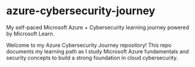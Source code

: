 # azure-cybersecurity-journey
My self-paced Microsoft Azure + Cybersecurity learning journey powered by Microsoft Learn.


Welcome to my Azure Cybersecurity Journey repository! This repo documents my learning path as I study Microsoft Azure fundamentals and security concepts to build a strong foundation in cloud cybersecurity.
